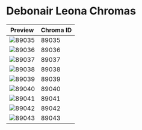 # Debonair Leona Chromas

| Preview | Chroma ID |
|---------|-----------|
| ![89035](https://raw.communitydragon.org/latest/plugins/rcp-be-lol-game-data/global/default/v1/champion-chroma-images/89/89035.png) | 89035 |
| ![89036](https://raw.communitydragon.org/latest/plugins/rcp-be-lol-game-data/global/default/v1/champion-chroma-images/89/89036.png) | 89036 |
| ![89037](https://raw.communitydragon.org/latest/plugins/rcp-be-lol-game-data/global/default/v1/champion-chroma-images/89/89037.png) | 89037 |
| ![89038](https://raw.communitydragon.org/latest/plugins/rcp-be-lol-game-data/global/default/v1/champion-chroma-images/89/89038.png) | 89038 |
| ![89039](https://raw.communitydragon.org/latest/plugins/rcp-be-lol-game-data/global/default/v1/champion-chroma-images/89/89039.png) | 89039 |
| ![89040](https://raw.communitydragon.org/latest/plugins/rcp-be-lol-game-data/global/default/v1/champion-chroma-images/89/89040.png) | 89040 |
| ![89041](https://raw.communitydragon.org/latest/plugins/rcp-be-lol-game-data/global/default/v1/champion-chroma-images/89/89041.png) | 89041 |
| ![89042](https://raw.communitydragon.org/latest/plugins/rcp-be-lol-game-data/global/default/v1/champion-chroma-images/89/89042.png) | 89042 |
| ![89043](https://raw.communitydragon.org/latest/plugins/rcp-be-lol-game-data/global/default/v1/champion-chroma-images/89/89043.png) | 89043 |